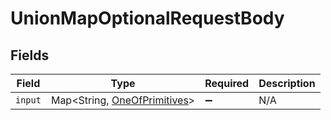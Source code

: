 # UnionMapOptionalRequestBody


## Fields

| Field                                                                   | Type                                                                    | Required                                                                | Description                                                             |
| ----------------------------------------------------------------------- | ----------------------------------------------------------------------- | ----------------------------------------------------------------------- | ----------------------------------------------------------------------- |
| `input`                                                                 | Map\<String, [OneOfPrimitives](../../models/shared/OneOfPrimitives.md)> | :heavy_minus_sign:                                                      | N/A                                                                     |